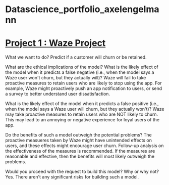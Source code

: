 # Datascience_portfolio_axelengelmann

# [Project 1 : Waze Project](https://github.com/axelengelmann/datascience_portfolio_axelengelmann/blob/main/waze_project_data_science.ipynb)

What we want to do?
 Predict if a customer will churn or be retained.
 
What are the ethical implications of the model?
 What is the likely effect of the model when it predicts a false negative (i.e., when the model says a Waze user won't churn, but they actually will)?
   Waze will fail to take proactive measures to retain users who are likely to stop using the app. For example, Waze might proactively push an app notification to users, or send a survey to better understand user dissatisfaction.
   
 What is the likely effect of the model when it predicts a false positive (i.e., when the model says a Waze user will churn, but they actually won't)?
  Waze may take proactive measures to retain users who are NOT likely to churn. This may lead to an annoying or negative experience for loyal users of the app.
  
Do the benefits of such a model outweigh the potential problems?
 The proactive measueres taken by Waze might have unintended effects on users, and these effects might encourage user churn. Follow-up analysis on the effectiveness of the measures is recommended. If the measures are reasonable and effective, then the benefits will most likely outweigh the problems.
 
Would you proceed with the request to build this model? Why or why not?
 Yes. There aren't any significant risks for building such a model.
 
